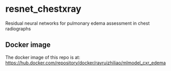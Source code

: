 # resnet_chestxray

Residual neural networks for pulmonary edema assessment in chest radiographs 

## Docker image

The docker image of this repo is at: https://hub.docker.com/repository/docker/rayruizhiliao/mlmodel_cxr_edema
